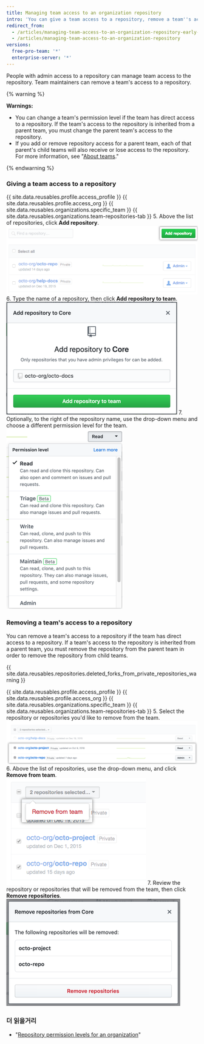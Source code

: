 ```yaml
---
title: Managing team access to an organization repository
intro: 'You can give a team access to a repository, remove a team''s access to a repository, or change a team''s permission level for a repository.'
redirect_from:
  - /articles/managing-team-access-to-an-organization-repository-early-access-program/
  - /articles/managing-team-access-to-an-organization-repository
versions:
  free-pro-team: '*'
  enterprise-server: '*'
---
```


People with admin access to a repository can manage team access to the repository. Team maintainers can remove a team's access to a repository.

{% warning %}

**Warnings:**
- You can change a team's permission level if the team has direct access to a repository. If the team's access to the repository is inherited from a parent team, you must change the parent team's access to the repository.
- If you add or remove repository access for a parent team, each of that parent's child teams will also receive or lose access to the repository. For more information, see "[About teams](/articles/about-teams)."

{% endwarning %}

### Giving a team access to a repository

{{ site.data.reusables.profile.access_profile }}
{{ site.data.reusables.profile.access_org }}
{{ site.data.reusables.organizations.specific_team }}
{{ site.data.reusables.organizations.team-repositories-tab }}
5. Above the list of repositories, click **Add repository**. ![The Add repository button](/assets/images/help/organizations/add-repositories-button.png)
6. Type the name of a repository, then click **Add repository to team**. ![Repository search field](/assets/images/help/organizations/team-repositories-add.png)
7. Optionally, to the right of the repository name, use the drop-down menu and choose a different permission level for the team. ![Repository access level dropdown](/assets/images/help/organizations/team-repositories-change-permission-level.png)

### Removing a team's access to a repository

You can remove a team's access to a repository if the team has direct access to a repository. If a team's access to the repository is inherited from a parent team, you must remove the repository from the parent team in order to remove the repository from child teams.

{{ site.data.reusables.repositories.deleted_forks_from_private_repositories_warning }}

{{ site.data.reusables.profile.access_profile }}
{{ site.data.reusables.profile.access_org }}
{{ site.data.reusables.organizations.specific_team }}
{{ site.data.reusables.organizations.team-repositories-tab }}
5. Select the repository or repositories you'd like to remove from the team. ![List of team repositories with the checkboxes for some repositories selected](/assets/images/help/teams/select-team-repositories-bulk.png)
6. Above the list of repositories, use the drop-down menu, and click **Remove from team**. ![Drop-down menu with the option to remove a repository from a team](/assets/images/help/teams/remove-team-repo-dropdown.png)
7. Review the repository or repositories that will be removed from the team, then click **Remove repositories**. ![Modal box with a list of repositories that the team will no longer have access to](/assets/images/help/teams/confirm-remove-team-repos.png)

### 더 읽을거리

- "[Repository permission levels for an organization](/articles/repository-permission-levels-for-an-organization)"
